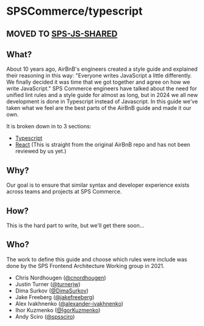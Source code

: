 # SPSCommerce/typescript

## MOVED TO [SPS-JS-SHARED](https://github.com/SPSCommerce/sps-js-shared)

## What?

About 10 years ago, AirBnB's engineers created a style guide and explained their reasoning in this way: "Everyone writes JavaScript a little differently. We finally decided it was time that we got together and agree on how we write JavaScript." SPS Commerce engineers have talked about the need for unified lint rules and a style guide for almost as long, but in 2024 we all new development is done in Typescript instead of Javascript. In this guide we've taken what we feel are the best parts of the AirBnB guide and made it our own.

It is broken down in to 3 sections:

- [Typescript](./typescript/)
- [React](./react/) (This is straight from the original AirBnB repo and has not been reviewed by us yet.)

## Why?

Our goal is to ensure that similar syntax and developer experience exists across teams and projects at SPS Commerce.

## How?

This is the hard part to write, but we'll get there soon...

## Who?

The work to define this guide and choose which rules were include was done by the SPS Frontend Architecture Working group in 2021.

- Chris Nordhougen ([@cnordhougen](https://github.com/cnordhougen))
- Justin Turner ([@turnerjw](https://github.com/turnerjw))
- Dima Surkov ([@DimaSurkov](https://github.com/DimaSurkov))
- Jake Freeberg ([@jakefreeberg](https://github.com/jakefreeberg))
- Alex Ivakhnenko ([@alexander-ivakhnenko](https://github.com/alexander-ivakhnenko))
- Ihor Kuzmenko ([@IgorKuzmenko](https://github.com/IgorKuzmenko))
- Andy Sciro ([@spssciro](https://github.com/spssciro))
